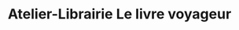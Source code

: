 ---
title: "Atelier-Librairie Le livre voyageur"
url: /montreal/atelier-librairie-le-livre-voyageur/
shop: books
---